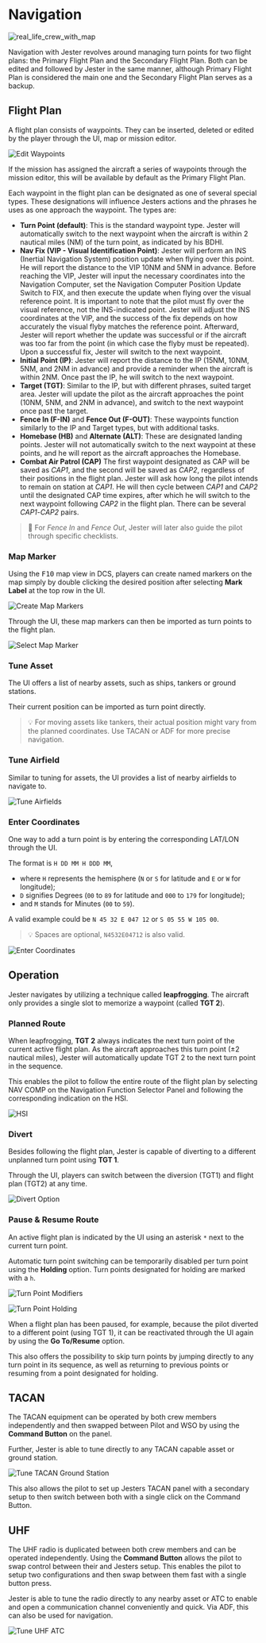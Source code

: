 # Navigation

![real_life_crew_with_map](../img/map_2.jpg)

Navigation with Jester revolves around managing turn points for two flight
plans: the Primary Flight Plan and the Secondary Flight Plan. Both can be edited
and followed by Jester in the same manner, although Primary Flight Plan is
considered the main one and the Secondary Flight Plan serves as a backup.

## Flight Plan

A flight plan consists of waypoints. They can be inserted, deleted or edited by
the player through the UI, map or mission editor.

![Edit Waypoints](../img/jester_nav_edit_turn_points.jpg)

If the mission has assigned the aircraft a series of waypoints through the
mission editor, this will be available by default as the Primary Flight Plan.

Each waypoint in the flight plan can be designated as one of several special
types. These designations will influence Jesters actions and the phrases he uses
as one approach the waypoint. The types are:

- **Turn Point (default)**: This is the standard waypoint type. Jester will
  automatically switch to the next waypoint when the aircraft is within 2
  nautical miles (NM) of the turn point, as indicated by his BDHI.
- **Nav Fix (VIP - Visual Identification Point)**: Jester will perform an INS
  (Inertial Navigation System) position update when flying over this point. He
  will report the distance to the VIP 10NM and 5NM in advance. Before reaching
  the VIP, Jester will input the necessary coordinates into the Navigation
  Computer, set the Navigation Computer Position Update Switch to FIX, and then
  execute the update when flying over the visual reference point. It is
  important to note that the pilot must fly over the visual reference, not the
  INS-indicated point. Jester will adjust the INS coordinates at the VIP, and
  the success of the fix depends on how accurately the visual flyby matches the
  reference point. Afterward, Jester will report whether the update was
  successful or if the aircraft was too far from the point (in which case the
  flyby must be repeated). Upon a successful fix, Jester will switch to the next
  waypoint.
- **Initial Point (IP)**: Jester will report the distance to the IP (15NM, 10NM,
  5NM, and 2NM in advance) and provide a reminder when the aircraft is within
  2NM. Once past the IP, he will switch to the next waypoint.
- **Target (TGT)**: Similar to the IP, but with different phrases, suited target
  area. Jester will update the pilot as the aircraft approaches the point (10NM,
  5NM, and 2NM in advance), and switch to the next waypoint once past the
  target.
- **Fence In (F-IN)** and **Fence Out (F-OUT)**: These waypoints function
  similarly to the IP and Target types, but with additional tasks.
- **Homebase (HB)** and **Alternate (ALT)**: These are designated landing
  points. Jester will not automatically switch to the next waypoint at these
  points, and he will report as the aircraft approaches the Homebase.
- **Combat Air Patrol (CAP)** The first waypoint designated as CAP will be saved
  as _CAP1_, and the second will be saved as _CAP2_, regardless of their
  positions in the flight plan. Jester will ask how long the pilot intends to
  remain on station at _CAP1_. He will then cycle between _CAP1_ and _CAP2_
  until the designated CAP time expires, after which he will switch to the next
  waypoint following _CAP2_ in the flight plan. There can be several
  _CAP1_-_CAP2_ pairs.

> 🚧 For _Fence In_ and _Fence Out_, Jester will later also guide the pilot
> through specific checklists.

### Map Marker

Using the <kbd>F10</kbd> map view in DCS, players can create named markers on
the map simply by double clicking the desired position after selecting **Mark
Label** at the top row in the UI.

![Create Map Markers](../img/dcs_map_markers.jpg)

Through the UI, these map markers can then be imported as turn points to the
flight plan.

![Select Map Marker](../img/jester_nav_map_markers_ui.jpg)

### Tune Asset

The UI offers a list of nearby assets, such as ships, tankers or ground
stations.

Their current position can be imported as turn point directly.

> 💡 For moving assets like tankers, their actual position might vary from the
> planned coordinates. Use TACAN or ADF for more precise navigation.

### Tune Airfield

Similar to tuning for assets, the UI provides a list of nearby airfields to
navigate to.

![Tune Airfields](../img/jester_nav_tune_airfields.jpg)

### Enter Coordinates

One way to add a turn point is by entering the corresponding LAT/LON through the
UI.

The format is `H DD MM H DDD MM`,

- where `H` represents the hemisphere (`N` or `S` for latitude and `E` or `W`
  for longitude);
- `D` signifies Degrees (`00` to `89` for latitude and `000` to `179` for
  longitude);
- and `M` stands for Minutes (`00` to `59`).

A valid example could be `N 45 32 E 047 12` or `S 05 55 W 105 00`.

> 💡 Spaces are optional, `N4532E04712` is also valid.

![Enter Coordinates](../img/jester_nav_enter_latlon.jpg)

## Operation

Jester navigates by utilizing a technique called **leapfrogging**. The aircraft
only provides a single slot to memorize a waypoint (called **TGT 2**).

### Planned Route

When leapfrogging, **TGT 2** always indicates the next turn point of the current
active flight plan. As the aircraft approaches this turn point (±2 nautical
miles), Jester will automatically update TGT 2 to the next turn point in the
sequence.

This enables the pilot to follow the entire route of the flight plan by
selecting NAV COMP on the Navigation Function Selector Panel and following the
corresponding indication on the HSI.

![HSI](../img/jester_nav_hsi.jpg)

### Divert

Besides following the flight plan, Jester is capable of diverting to a different
unplanned turn point using **TGT 1**.

Through the UI, players can switch between the diversion (TGT1) and flight plan
(TGT2) at any time.

![Divert Option](../img/jester_nav_divert_option.jpg)

### Pause & Resume Route

An active flight plan is indicated by the UI using an asterisk `*` next to the
current turn point.

Automatic turn point switching can be temporarily disabled per turn point using
the **Holding** option. Turn points designated for holding are marked with a
`h`.

![Turn Point Modifiers](../img/jester_nav_resume_flightplan.jpg)

![Turn Point Holding](../img/jester_nav_holding.jpg)

When a flight plan has been paused, for example, because the pilot diverted to a
different point (using TGT 1), it can be reactivated through the UI again by
using the **Go To/Resume** option.

This also offers the possibility to skip turn points by jumping directly to any
turn point in its sequence, as well as returning to previous points or resuming
from a point designated for holding.

## TACAN

The TACAN equipment can be operated by both crew members independently and then
swapped between Pilot and WSO by using the **Command Button** on the panel.

Further, Jester is able to tune directly to any TACAN capable asset or ground
station.

![Tune TACAN Ground Station](../img/jester_tacan_ground_station.jpg)

This also allows the pilot to set up Jesters TACAN panel with a secondary setup
to then switch between both with a single click on the Command Button.

## UHF

The UHF radio is duplicated between both crew members and can be operated
independently. Using the **Command Button** allows the pilot to swap control
between their and Jesters setup. This enables the pilot to setup two
configurations and then swap between them fast with a single button press.

Jester is able to tune the radio directly to any nearby asset or ATC to enable
and open a communication channel conveniently and quick. Via ADF, this can also
be used for navigation.

![Tune UHF ATC](../img/jester_uhf_tune_atc.jpg)

